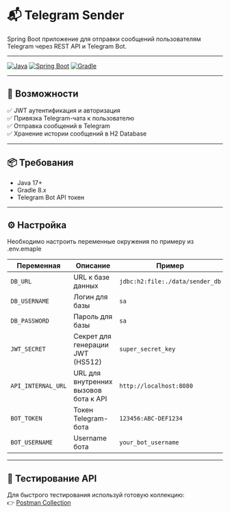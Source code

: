 # 📬 Telegram Sender

Spring Boot приложение для отправки сообщений пользователям Telegram через REST API и Telegram Bot.

---

[![Java](https://img.shields.io/badge/Java-17-blue)](https://openjdk.org/projects/jdk/17/)
[![Spring Boot](https://img.shields.io/badge/Spring%20Boot-3.x-brightgreen)](https://spring.io/projects/spring-boot)
[![Gradle](https://img.shields.io/badge/Gradle-8.x-02303A?logo=gradle&logoColor=white)](https://gradle.org/)

---

## 🚀 Возможности

✅ JWT аутентификация и авторизация  
✅ Привязка Telegram-чата к пользователю  
✅ Отправка сообщений в Telegram  
✅ Хранение истории сообщений в H2 Database

---

## 📦 Требования

- Java 17+
- Gradle 8.x
- Telegram Bot API токен

---

## ⚙️ Настройка

Необходимо настроить переменные окружения по примеру из .env.emaple

| Переменная         | Описание                              | Пример                          |
|--------------------|---------------------------------------|---------------------------------|
| `DB_URL`           | URL к базе данных                     | `jdbc:h2:file:./data/sender_db` |
| `DB_USERNAME`      | Логин для базы                        | `sa`                            |
| `DB_PASSWORD`      | Пароль для базы                       | `sa`                            |
| `JWT_SECRET`       | Секрет для генерации JWT (HS512)      | `super_secret_key`              |
| `API_INTERNAL_URL` | URL для внутренних вызовов бота к API | `http://localhost:8080`         |
| `BOT_TOKEN`        | Токен Telegram-бота                   | `123456:ABC-DEF1234`            |
| `BOT_USERNAME`     | Username бота                         | `your_bot_username`             |

---

## 🧪 Тестирование API

Для быстрого тестирования используй готовую коллекцию:  
👉 [Postman Collection](https://www.postman.com/monkeyquinn/workspace/pets/collection/28774402-ed2bb452-ae9e-4db2-8828-ecdc28edf3c8?action=share&source=copy-link&creator=28774402)
